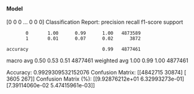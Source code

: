 #### Model
[0 0 0 ... 0 0 0]
Classification Report:
              precision    recall  f1-score   support

           0       1.00      0.99      1.00   4873589
           1       0.01      0.07      0.02      3872

    accuracy                           0.99   4877461
   macro avg       0.50      0.53      0.51   4877461
weighted avg       1.00      0.99      1.00   4877461

Accuracy: 0.9929309532152076
Confusion Matrix:
[[4842715   30874]
 [   3605     267]]
Confusion Matrix (%):
[[9.92876212e+01 6.32993273e-01]
 [7.39114060e-02 5.47415961e-03]]
